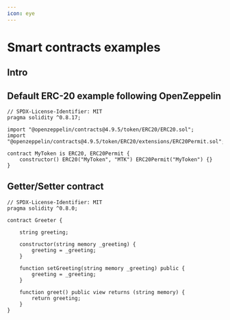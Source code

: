 ```yaml
---
icon: eye
---
```


# Smart contracts examples

## Intro



## Default ERC-20 example following OpenZeppelin

```solidity
// SPDX-License-Identifier: MIT
pragma solidity ^0.8.17;

import "@openzeppelin/contracts@4.9.5/token/ERC20/ERC20.sol";
import "@openzeppelin/contracts@4.9.5/token/ERC20/extensions/ERC20Permit.sol";

contract MyToken is ERC20, ERC20Permit {
    constructor() ERC20("MyToken", "MTK") ERC20Permit("MyToken") {}
}

```

## Getter/Setter contract

```solidity
// SPDX-License-Identifier: MIT
pragma solidity ^0.8.0;

contract Greeter {
    
    string greeting;

    constructor(string memory _greeting) {
        greeting = _greeting;
    }

    function setGreeting(string memory _greeting) public {
        greeting = _greeting;
    }

    function greet() public view returns (string memory) {
        return greeting;
    }
}

```
